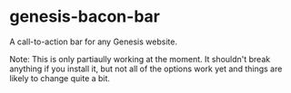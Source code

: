 genesis-bacon-bar
=================

A call-to-action bar for any Genesis website.

Note: This is only partiaully working at the moment. It shouldn't break anything if you install it, but not all of  the options work yet and things are likely to change quite a bit.
